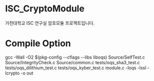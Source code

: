 # ISC_CryptoModule
가천대학교 ISC 연구실 암호모듈 프로젝트입니다.


# Compile Option
gcc -Wall -O2 $(pkg-config --cflags --libs liboqs) Source/SelfTest.c Source/IntegrityCheck.c Source/common.c tests/oqs_sha3_test.c tests/oqs_dilithium_test.c tests/oqs_kyber_test.c module.c -loqs -lssl -lcrypto -o out